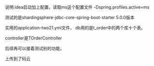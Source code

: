 说明:idea启动加上配置，读取ms这个配置文件 
-Dspring.profiles.active=ms


测试的是shardingsphere-jdbc-core-spring-boot-starter  5.0.0版本


实用的application-two21.yml文件， db用的是t_order中的两个库十个表。

controller是TOrderController


后续再可以接着测试别的功能。


上传到了码云